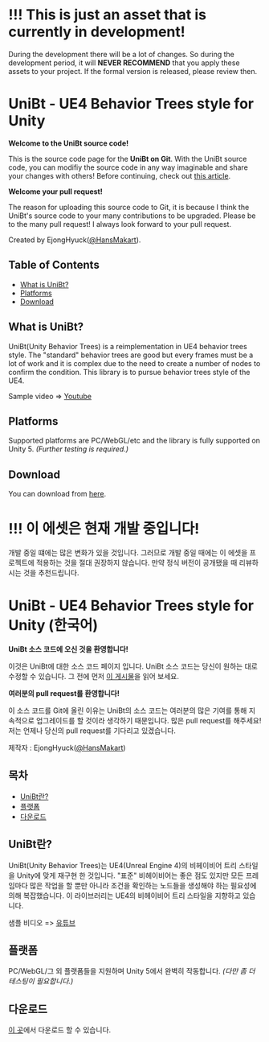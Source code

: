 # !!! This is just an asset that is currently in development!
During the development there will be a lot of changes.
So during the development period, it will **NEVER RECOMMEND** that you apply these assets to your project.
If the formal version is released, please review then.


# UniBt - UE4 Behavior Trees style for Unity
**Welcome to the UniBt source code!**

This is the source code page for the **UniBt on Git**.
With the UniBt source code, you can modifiy the source code in any way imaginable and share your changes with others!
Before continuing, check out [this article](#what-is-unibt).

**Welcome your pull request!**

The reason for uploading this source code to Git, it is because I think the UniBt's source code to your many contributions to be upgraded.
Please be to the many pull request!
I always look forward to your pull request.

Created by EjongHyuck([@HansMakart](https://twitter.com/HansMakart)).


## Table of Contents
- [What is UniBt?](#what-is-unibt)
- [Platforms](#platforms)
- [Download](#download)


## What is UniBt?
UniBt(Unity Behavior Trees) is a reimplementation in UE4 behavior trees style.
The "standard" behavior trees are good but every frames must be a lot of work and it is complex due to the need to create a number of nodes to confirm the condition.
This library is to pursue behavior trees style of the UE4.

Sample video => [Youtube](https://www.youtube.com/watch?v=vBdgVHykTO8)


## Platforms
Supported platforms are PC/WebGL/etc and the library is fully supported on Unity 5. *(Further testing is required.)*


## Download
You can download from [here](https://bitbucket.org/ejonghyuck/unitybehaviortree/src/ff163fd6eb69c7d7170734ccad24e4781c8d8306/Packages/UniBt.v.0.1.2.unitypackage?at=master).





# !!! 이 에셋은 현재 개발 중입니다!
개발 중일 떄에는 많은 변화가 있을 것입니다.
그러므로 개발 중일 때에는 이 에셋을 프로젝트에 적용하는 것을 절대 권장하지 않습니다.
만약 정식 버전이 공개됐을 때 리뷰하시는 것을 추천드립니다.


# UniBt - UE4 Behavior Trees style for Unity (한국어)

**UniBt 소스 코드에 오신 것을 환영합니다!**

이것은 UniBt에 대한 소스 코드 페이지 입니다.
UniBt 소스 코드는 당신이 원하는 대로 수정할 수 있습니다.
그 전에 먼저 [이 게시물](#unibt란)을 읽어 보세요.

**여러분의 pull request를 환영합니다!**

이 소스 코드를 Git에 올린 이유는 UniBt의 소스 코드는 여러분의 많은 기여를 통해 지속적으로 업그레이드를 할 것이라 생각하기 때문입니다.
많은 pull request를 해주세요! 저는 언제나 당신의 pull request를 기다리고 있겠습니다.

제작자 : EjongHyuck([@HansMakart](https://twitter.com/HansMakart))


## 목차
- [UniBt란?](#unibt란)
- [플랫폼](#플랫폼)
- [다운로드](#다운로드)


## UniBt란?
UniBt(Unity Behavior Trees)는 UE4(Unreal Engine 4)의 비헤이비어 트리 스타일을 Unity에 맞게 재구현 한 것입니다.
"표준" 비헤이비어는 좋은 점도 있지만 모든 프레임마다 많은 작업을 할 뿐만 아니라 조건을 확인하는 노드들을 생성해야 하는 필요성에 의해 복잡했습니다.
이 라이브러리는 UE4의 비헤이비어 트리 스타일을 지향하고 있습니다.

샘플 비디오 => [유튜브](https://www.youtube.com/watch?v=vBdgVHykTO8)


## 플랫폼
PC/WebGL/그 외 플랫폼들을 지원하며 Unity 5에서 완벽히 작동합니다. *(다만 좀 더 테스팅이 필요합니다.)*

## 다운로드
[이 곳](https://bitbucket.org/ejonghyuck/unitybehaviortree/src/ff163fd6eb69c7d7170734ccad24e4781c8d8306/Packages/UniBt.v.0.1.2.unitypackage?at=master)에서 다운로드 할 수 있습니다.

